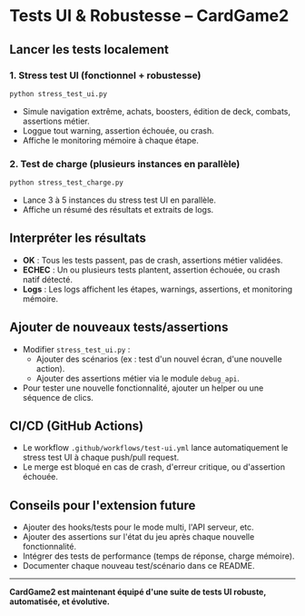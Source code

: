 # Tests UI & Robustesse – CardGame2

## Lancer les tests localement

### 1. Stress test UI (fonctionnel + robustesse)
```bash
python stress_test_ui.py
```
- Simule navigation extrême, achats, boosters, édition de deck, combats, assertions métier.
- Loggue tout warning, assertion échouée, ou crash.
- Affiche le monitoring mémoire à chaque étape.

### 2. Test de charge (plusieurs instances en parallèle)
```bash
python stress_test_charge.py
```
- Lance 3 à 5 instances du stress test UI en parallèle.
- Affiche un résumé des résultats et extraits de logs.

## Interpréter les résultats
- **OK** : Tous les tests passent, pas de crash, assertions métier validées.
- **ECHEC** : Un ou plusieurs tests plantent, assertion échouée, ou crash natif détecté.
- **Logs** : Les logs affichent les étapes, warnings, assertions, et monitoring mémoire.

## Ajouter de nouveaux tests/assertions
- Modifier `stress_test_ui.py` :
  - Ajouter des scénarios (ex : test d'un nouvel écran, d'une nouvelle action).
  - Ajouter des assertions métier via le module `debug_api`.
- Pour tester une nouvelle fonctionnalité, ajouter un helper ou une séquence de clics.

## CI/CD (GitHub Actions)
- Le workflow `.github/workflows/test-ui.yml` lance automatiquement le stress test UI à chaque push/pull request.
- Le merge est bloqué en cas de crash, d'erreur critique, ou d'assertion échouée.

## Conseils pour l'extension future
- Ajouter des hooks/tests pour le mode multi, l'API serveur, etc.
- Ajouter des assertions sur l'état du jeu après chaque nouvelle fonctionnalité.
- Intégrer des tests de performance (temps de réponse, charge mémoire).
- Documenter chaque nouveau test/scénario dans ce README.

---

**CardGame2 est maintenant équipé d'une suite de tests UI robuste, automatisée, et évolutive.** 